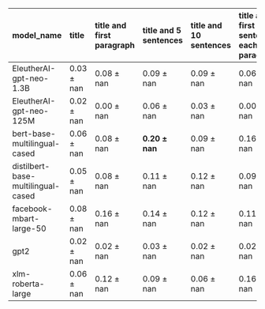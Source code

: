 | model_name                         | title          | title and first paragraph   | title and 5 sentences   | title and 10 sentences   | title and first sentence each paragraph   | raw text       |
|:-----------------------------------|:---------------|:----------------------------|:------------------------|:-------------------------|:------------------------------------------|:---------------|
| EleutherAI-gpt-neo-1.3B            | 0.03 $\pm$ nan | 0.08 $\pm$ nan              | 0.09 $\pm$ nan          | 0.09 $\pm$ nan           | 0.06 $\pm$ nan                            | 0              |
| EleutherAI-gpt-neo-125M            | 0.02 $\pm$ nan | 0.00 $\pm$ nan              | 0.06 $\pm$ nan          | 0.03 $\pm$ nan           | 0.00 $\pm$ nan                            | 0.02 $\pm$ nan |
| bert-base-multilingual-cased       | 0.06 $\pm$ nan | 0.08 $\pm$ nan              | **0.20 $\pm$ nan**      | 0.09 $\pm$ nan           | 0.16 $\pm$ nan                            | 0.08 $\pm$ nan |
| distilbert-base-multilingual-cased | 0.05 $\pm$ nan | 0.08 $\pm$ nan              | 0.11 $\pm$ nan          | 0.12 $\pm$ nan           | 0.09 $\pm$ nan                            | 0.09 $\pm$ nan |
| facebook-mbart-large-50            | 0.08 $\pm$ nan | 0.16 $\pm$ nan              | 0.14 $\pm$ nan          | 0.12 $\pm$ nan           | 0.11 $\pm$ nan                            | 0.11 $\pm$ nan |
| gpt2                               | 0.02 $\pm$ nan | 0.02 $\pm$ nan              | 0.03 $\pm$ nan          | 0.02 $\pm$ nan           | 0.02 $\pm$ nan                            | 0.02 $\pm$ nan |
| xlm-roberta-large                  | 0.06 $\pm$ nan | 0.12 $\pm$ nan              | 0.09 $\pm$ nan          | 0.06 $\pm$ nan           | 0.16 $\pm$ nan                            | 0.09 $\pm$ nan |